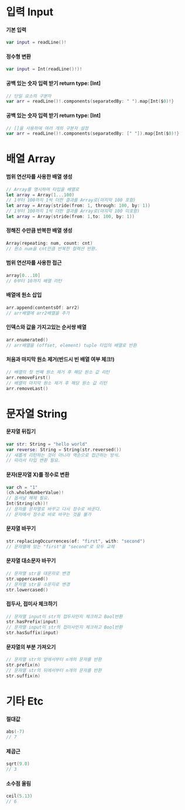 # 입력 Input

#### 기본 입력
```swift
var input = readLine()!
```
#### 정수형 변환
```swift
var input = Int(readLine()!)!
```
#### 공백 있는 숫자 입력 받기 return type: [Int]
```swift
// 단일 요소의 구분자
var arr = readLine()!.components(separatedBy: " ").map{Int($0)!} 
```
#### 공백 있는 숫자 입력 받기 return type: [Int]
```swift
// []을 사용하여 여러 개의 구분자 설정
var arr = readLine()!.components(separatedBy: [" "]).map{Int($0)!} 
```
# 배열 Array

#### 범위 연산자를 사용한 배열 생성
```swift
// Array를 명시하여 타입을 배열로
let array = Array(1...100)
// 1부터 100까지 1씩 더한 결과를 Array로(마지막 100 포함)
let array = Array(stride(from: 1, through: 100, by: 1))
// 1부터 100까지 1씩 더한 결과를 Array로(마지막 100 미포함)
let array = Array(stride(from: 1,to: 100, by: 1))
```
#### 정해진 수만큼 반복한 배열 생성 
```swift
Array(repeating: num, count: cnt)
// 원소 num을 cnt만큼 반복한 컬렉션 반환.
```
#### 범위 연산자를 사용한 접근
```swift
array[0...10]
// 0부터 10까지 배열 리턴
```
#### 배열에 원소 삽입 
```swift
arr.append(contentsOf: arr2)
// arr배열에 arr2배열을 추가
```
#### 인덱스와 값을 가지고있는 순서쌍 배열
```swift
arr.enumerated()
// arr배열을 (offset, element) tuple 타입의 배열로 반환
```
#### 처음과 마지막 원소 제거(반드시 빈 배열 여부 체크!)
```swift
// 배열의 첫 번째 원소 제거 후 해당 원소 값 리턴
arr.removeFirst()
// 배열의 마지막 원소 제거 후 해당 원소 값 리턴
arr.removeLast()
```

# 문자열 String

#### 문자열 뒤집기
```swift
var str: String = "hello world"
var reverse: String = String(str.reversed())
// 새롭게 리턴하는 것이 아니라 역순으로 접근하는 방식.
// 따라서 타입 변환 필요.
```
#### 문자(문자열 X)를 정수로 변환
```swift
var ch = "1"
(ch.wholeNumberValue)!
// 옵셔널 해제 필요.
Int(String(ch))!
// 문자를 문자열로 바꾸고 다시 정수로 바꾼다.
// 문자에서 정수로 바로 바꾸는 것을 불가 
```
#### 문자열 바꾸기
```swift
str.replacingOccurrences(of: "first", with: "second")
// 문자열에 있는 "first"을 "second"로 모두 교체 
```
#### 문자열 대소문자 바꾸기
```swift
// 문자열 str을 대문자로 변경
str.uppercased()
// 문자열 str을 소문자로 변경
str.lowercased()
```
#### 접두사, 접미사 체크하기
```swift
// 문자열 input이 str의 접두사인지 체크하고 Bool반환 
str.hasPrefix(input)
// 문자열 input이 str의 접미사인지 체크하고 Bool반환 
str.hasSuffix(input)
```
#### 문자열의 부분 가져오기
```swift
// 문자열 str의 앞에서부터 n개의 문자를 반환 
str.prefix(n)
// 문자열 str의 뒤에서부터 n개의 문자를 반환 
str.suffix(n)
```


# 기타 Etc

#### 절대값
```swift
abs(-7)
// 7 
```

#### 제곱근
```swift
sqrt(9.0)
// 3
```

#### 소수점 올림
```swift
ceil(5.13)
// 6
```





